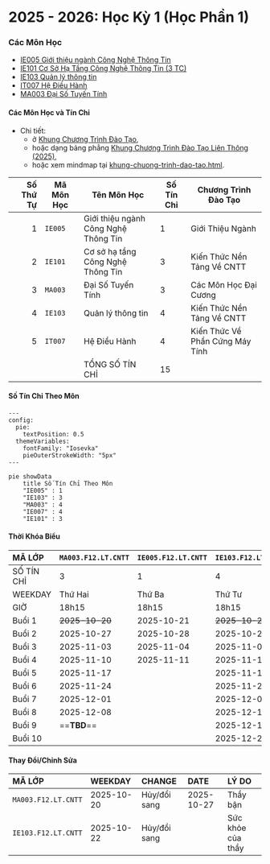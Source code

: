 # 2025 - 2026: Học Kỳ 1 (Học Phần 1)

### Các Môn Học

- [IE005 Giới thiệu ngành Công Nghệ Thông Tin](uit/courses/IE005/IE005.md)
- [IE101 Cơ Sở Hạ Tầng Công Nghệ Thông Tin (3 TC)](uit/courses/IE101/IE101.md)
- [IE103 Quản lý thông tin](uit/courses/IE103/IE103.md)
- [IT007 Hệ Điều Hành](uit/courses/IT007/IT007.md)
- [MA003 Đại Số Tuyến Tính](uit/courses/MA003/MA003.md)

#### Các Môn Học và Tín Chỉ

- Chi tiết:
    - ở [Khung Chương Trình Đào Tạo](thongbao/khung-chuong-trinh-dao-tao.md),
    - hoặc dạng bảng phẳng [Khung Chương Trình Đào Tạo Liên Thông (2025)](uit/khung-chuong-trinh-dao-tao-lien-thong.md),
    - hoặc xem mindmap tại [khung-chuong-trinh-dao-tao.html](thongbao/khung-chuong-trinh-dao-tao.html).

| Số Thứ Tự | Mã Môn Học | Tên Môn Học                          | Số Tín Chỉ | Chương Trình Đào Tạo            |
| --------: | ---------- | ------------------------------------ | ---------- | ------------------------------- |
|         1 | `IE005`    | Giới thiệu ngành Công Nghệ Thông Tin | 1          | Giới Thiệu Ngành                |
|         2 | `IE101`    | Cơ sở hạ tầng Công Nghệ Thông Tin    | 3          | Kiến Thức Nền Tảng Về CNTT      |
|         3 | `MA003`    | Đại Số Tuyến Tính                    | 3          | Các Môn Học Đại Cương           |
|         4 | `IE103`    | Quản lý thông tin                    | 4          | Kiến Thức Nền Tảng Về CNTT      |
|         5 | `IT007`    | Hệ Điều Hành                         | 4          | Kiến Thức Về Phần Cứng Máy Tính |
|           |            | TỔNG SỐ TÍN CHỈ                      | 15         |                                 |

#### Số Tín Chỉ Theo Môn

```mermaid
---
config:
  pie:
    textPosition: 0.5
  themeVariables:
    fontFamily: "Iosevka"
    pieOuterStrokeWidth: "5px"
---

pie showData
    title Số Tín Chỉ Theo Môn
    "IE005" : 1
    "IE103" : 3
    "MA003" : 4
    "IE007" : 4
    "IE101" : 3
```

#### Thời Khóa Biểu

| MÃ LỚP     | `MA003.F12.LT.CNTT` | `IE005.F12.LT.CNTT` | `IE103.F12.LT.CNTT` | `IT007.F12.LT.CNTT` | `IE101.F12.LT.CNTT` |
| :--------- | :------------------ | :------------------ | :------------------ | :------------------ | :------------------ |
| SỐ TÍN CHỈ | 3                   | 1                   | 4                   | 4                   | 3                   |
| WEEKDAY    | Thứ Hai             | Thứ Ba              | Thứ Tư              | Thứ Năm             | Thứ Sáu             |
| GIỜ        | 18h15               | 18h15               | 18h15               | 18h15               | 18h15               |
| Buổi 1     | ~~2025-10-20~~      | 2025-10-21          | ~~2025-10-22~~      | 2025-10-23          | 2025-10-24          |
| Buổi 2     | 2025-10-27          | 2025-10-28          | 2025-10-29          | 2025-10-30          | 2025-10-31          |
| Buổi 3     | 2025-11-03          | 2025-11-04          | 2025-11-05          | 2025-11-06          | 2025-11-07          |
| Buổi 4     | 2025-11-10          | 2025-11-11          | 2025-11-12          | 2025-11-13          | 2025-11-14          |
| Buổi 5     | 2025-11-17          |                     | 2025-11-19          | 2025-11-20          | 2025-11-21          |
| Buổi 6     | 2025-11-24          |                     | 2025-11-26          | 2025-11-27          | 2025-11-28          |
| Buổi 7     | 2025-12-01          |                     | 2025-12-03          | 2025-12-04          | 2025-12-05          |
| Buổi 8     | 2025-12-08          |                     | 2025-12-10          | 2025-12-11          | 2025-12-12          |
| Buổi 9     | ==**TBD**==         |                     | 2025-12-17          | 2025-12-18          |                     |
| Buổi 10    |                     |                     | 2025-12-24          | 2025-12-25          |                     |

#### Thay Đổi/Chỉnh Sửa

| MÃ LỚP              | WEEKDAY    | CHANGE       | DATE       | LÝ DO             |
| :------------------ | :--------- | :----------- | :--------- | :---------------- |
| `MA003.F12.LT.CNTT` | 2025-10-20 | Hủy/đổi sang | 2025-10-27 | Thầy bận          |
| `IE103.F12.LT.CNTT` | 2025-10-22 | Hủy/đổi sang |            | Sức khỏe của thầy |
